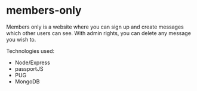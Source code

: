 # members-only
Members only is a website where you can sign up and create messages which other users can see. With admin rights, you can delete any message you wish to.

Technologies used:
* Node/Express
* passportJS
* PUG
* MongoDB
